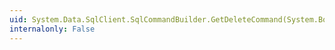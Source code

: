 ```yaml
---
uid: System.Data.SqlClient.SqlCommandBuilder.GetDeleteCommand(System.Boolean)
internalonly: False
---
```

